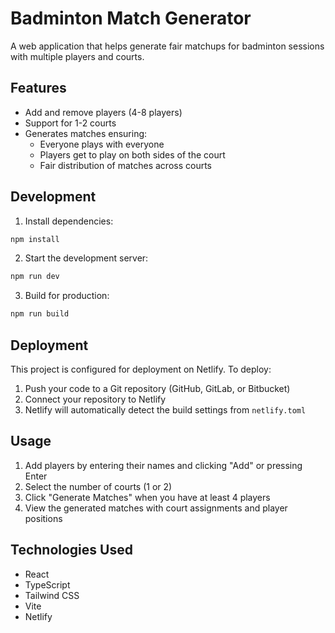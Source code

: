 # Badminton Match Generator

A web application that helps generate fair matchups for badminton sessions with multiple players and courts.

## Features

- Add and remove players (4-8 players)
- Support for 1-2 courts
- Generates matches ensuring:
  - Everyone plays with everyone
  - Players get to play on both sides of the court
  - Fair distribution of matches across courts

## Development

1. Install dependencies:
```bash
npm install
```

2. Start the development server:
```bash
npm run dev
```

3. Build for production:
```bash
npm run build
```

## Deployment

This project is configured for deployment on Netlify. To deploy:

1. Push your code to a Git repository (GitHub, GitLab, or Bitbucket)
2. Connect your repository to Netlify
3. Netlify will automatically detect the build settings from `netlify.toml`

## Usage

1. Add players by entering their names and clicking "Add" or pressing Enter
2. Select the number of courts (1 or 2)
3. Click "Generate Matches" when you have at least 4 players
4. View the generated matches with court assignments and player positions

## Technologies Used

- React
- TypeScript
- Tailwind CSS
- Vite
- Netlify

